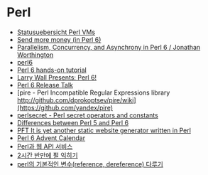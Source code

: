 Perl
====
* [Statusuebersicht Perl VMs](https://dresden-pm.github.io/gpw2015/html/talks/VmStatus.html)
* [Send more money (in Perl 6)](http://strangelyconsistent.org/blog/send-more-money-in-perl6)
* [Parallelism, Concurrency, and Asynchrony in Perl 6 / Jonathan Worthington](https://www.youtube.com/watch?v=JpqnNCx7wVY)
* [perl6](http://perl6.org/)
* [Perl 6 hands-on tutorial](http://jnthn.net/papers/2015-spw-perl6-course.pdf)
* [Larry Wall Presents: Perl 6!](http://perl6releasetalk.ticketleap.com/perl-tech-talk/details)
* [Perl 6 Release Talk](https://www.youtube.com/watch?v=kwxHXgiLsFE)
* [pire - Perl Incompatible Regular Expressions library http://github.com/dprokoptsev/pire/wiki](https://github.com/yandex/pire)
* [perlsecret - Perl secret operators and constants](http://search.cpan.org/dist/perlsecret/lib/perlsecret.pod)
* [Differences between Perl 5 and Perl 6](http://design.perl6.org/Differences.html)
* [PFT It is yet another static website generator written in Perl](http://dacav.roundhousecode.com/pages/pft.html)
* [Perl 6 Advent Calendar](https://perl6advent.wordpress.com/2015/12/07/day-7-unicode-perl-6-and-you/)
* [Perl과 웹 API 서비스](http://highest.youre.space/)
* [2시간 반만에 펄 익히기](https://qntm.org/files/perl/perl_kr.html)
* [perl의 기본적인 변수(reference, dereference) 다루기](http://codingdosa.com/post/2016-10-04-perl%EC%9D%98-%EA%B8%B0%EB%B3%B8%EC%A0%81%EC%9D%B8-%EB%B3%80%EC%88%98-%EB%8B%A4%EB%A3%A8%EA%B8%B0.html)
